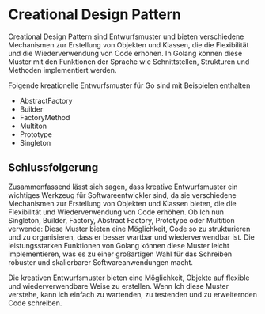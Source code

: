 # Creational Design Pattern

Creational Design Pattern sind Entwurfsmuster und bieten verschiedene Mechanismen zur Erstellung von Objekten und Klassen, die die Flexibilität und die Wiederverwendung von Code erhöhen. In Golang können diese Muster mit den Funktionen der Sprache wie Schnittstellen, Strukturen und Methoden implementiert werden.

Folgende kreationelle Entwurfsmuster für Go sind mit Beispielen enthalten

* AbstractFactory
* Builder
* FactoryMethod
* Multiton
* Prototype
* Singleton

## Schlussfolgerung

Zusammenfassend lässt sich sagen, dass kreative Entwurfsmuster ein wichtiges Werkzeug für Softwareentwickler sind, da sie verschiedene Mechanismen zur Erstellung von Objekten und Klassen bieten, die die Flexibilität und Wiederverwendung von Code erhöhen. Ob Ich nun Singleton, Builder, Factory, Abstract Factory, Prototype oder Multition verwende: Diese Muster bieten eine Möglichkeit, Code so zu strukturieren und zu organisieren, dass er besser wartbar und wiederverwendbar ist. Die leistungsstarken Funktionen von Golang können diese Muster leicht implementieren, was es zu einer großartigen Wahl für das Schreiben robuster und skalierbarer Softwareanwendungen macht.

Die kreativen Entwurfsmuster bieten eine Möglichkeit, Objekte auf flexible und wiederverwendbare Weise zu erstellen. Wenn Ich diese Muster verstehe, kann ich einfach zu wartenden, zu testenden und zu erweiternden Code schreiben.
